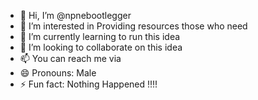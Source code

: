 - 👋 Hi, I’m @npnebootlegger
- 👀 I’m interested in Providing resources those who need
- 🌱 I’m currently learning to run this idea
- 💞️ I’m looking to collaborate on this idea
- 📫 You can reach me via 
- 😄 Pronouns: Male
- ⚡ Fun fact: Nothing Happened !!!!



